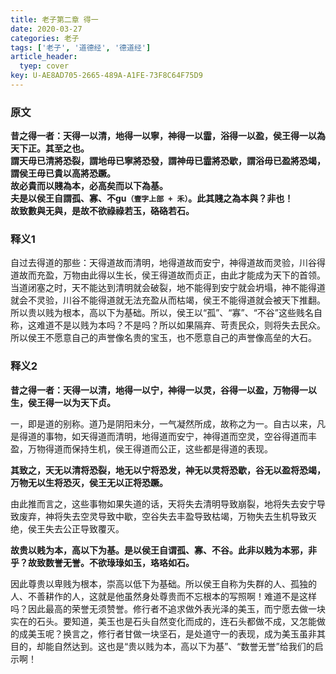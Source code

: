 ```yaml
---
title: 老子第二章 得一
date: 2020-03-27
categories: 老子
tags: ['老子', '道德经', '德道经']
article_header:
  tyep: cover
key: U-AE8AD705-2665-489A-A1FE-73F8C64F75D9
---
```


### 原文

**昔之得一者：天得一以清，地得一以寧，神得一以霝，浴得一以盈，侯王得一以為天下正。其至之也。**  
**謂天毋已清將恐裂，謂地毋已寧將恐發，謂神毋已霝將恐歇，謂浴毋已盈將恐竭，謂侯王毋已貴以高將恐蹶。**  
**故必貴而以賤為本，必高矣而以下為基。**  
**夫是以侯王自謂孤、寡、不gu`（壹字上部 + 禾）`。此其賤之為本與？非也！**  
**故致數與无與，是故不欲祿祿若玉，硌硌若石。**

<!--more-->

### 释义1

自过去得道的那些：天得道故而清明，地得道故而安宁，神得道故而灵验，川谷得道故而充盈，万物由此得以生长，侯王得道故而贞正，由此才能成为天下的首领。当道闭塞之时，天不能达到清明就会破裂，地不能得到安宁就会坍塌，神不能得道就会不灵验，川谷不能得道就无法充盈从而枯竭，侯王不能得道就会被天下推翻。所以贵以贱为根本，高以下为基础。所以，侯王以“孤”、“寡”、“不谷”这些贱名自称，这难道不是以贱为本吗？不是吗？所以如果隔弃、苛责民众，则将失去民众。所以侯王不愿意自己的声誉像名贵的宝玉，也不愿意自己的声誉像高垒的大石。

### 释义2

**昔之得一者：天得一以清，地得一以宁，神得一以灵，谷得一以盈，万物得一以生，侯王得一以为天下贞。**

一，即是道的别称。道乃是阴阳未分，一气凝然所成，故称之为一。自古以来，凡是得道的事物，如天得道而清明，地得道而安宁，神得道而空灵，空谷得道而丰盈，万物得道而保持生机，侯王得道而公正，这些都是得道的表现。

**其致之，天无以清将恐裂，地无以宁将恐发，神无以灵将恐歇，谷无以盈将恐竭，万物无以生将恐灭，侯王无以正将恐蹶。**

由此推而言之，这些事物如果失道的话，天将失去清明导致崩裂，地将失去安宁导致废弃，神将失去空灵导致中歇，空谷失去丰盈导致枯竭，万物失去生机导致灭绝，侯王失去公正导致覆灭。

**故贵以贱为本，高以下为基。是以侯王自谓孤、寡、不谷。此非以贱为本邪，非乎？故致数誉无誉。不欲琭琭如玉，珞珞如石。**

因此尊贵以卑贱为根本，崇高以低下为基础。所以侯王自称为失群的人、孤独的人、不善耕作的人，这就是他虽然身处尊贵而不忘根本的写照啊！难道不是这样吗？因此最高的荣誉无须赞誉。修行者不追求做外表光泽的美玉，而宁愿去做一块实在的石头。要知道，美玉也是石头自然变化而成的，连石头都做不成，又怎能做的成美玉呢？换言之，修行者甘做一块坚石，是处道守一的表现，成为美玉虽非其目的，却能自然达到。这也是“贵以贱为本，高以下为基”、“数誉无誉”给我们的启示啊！
